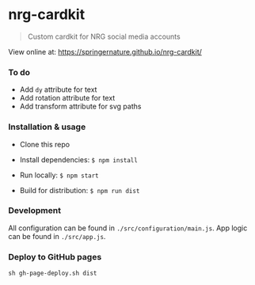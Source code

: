 # nrg-cardkit

> Custom cardkit for NRG social media accounts



View online at: https://springernature.github.io/nrg-cardkit/

### To do

- Add `dy` attribute for text
- Add rotation attribute for text
- Add transform attribute for svg paths

### Installation & usage

- Clone this repo
- Install dependencies: `$ npm install`

- Run locally: `$ npm start`
- Build for distribution: `$ npm run dist`

### Development

All configuration can be found in `./src/configuration/main.js`. App logic can be found in `./src/app.js`.

### Deploy to GitHub pages 

	sh gh-page-deploy.sh dist
